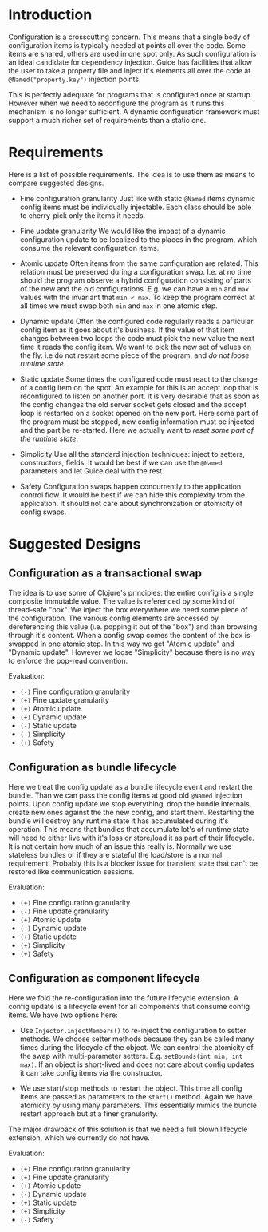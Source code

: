 # Introduction #

Configuration is a crosscutting concern. This means that a single body of configuration items is typically needed at points all over the code. Some items are shared, others are used in one spot only. As such configuration is an ideal candidate for dependency injection. Guice has facilities that allow the user to take a property file and inject it's elements all over the code at `@Named("property.key")` injection points.

This is perfectly adequate for programs that is configured once at startup. However when we need to reconfigure the program as it runs this mechanism is no longer sufficient. A dynamic configuration framework must support a much richer set of requirements than a static one.

# Requirements #

Here is a list of possible requirements. The idea is to use them as means to compare suggested designs.

  * Fine configuration granularity
Just like with static `@Named` items dynamic config items must be individually injectable. Each class should be able to cherry-pick only the items it needs.

  * Fine update granularity
We would like the impact of a dynamic configuration update to be localized to the places in the program, which consume the relevant configuration items.

  * Atomic update
Often items from the same configuration are related. This relation must be preserved during a configuration swap. I.e. at no time should the program observe a hybrid configuration consisting of parts of the new and the old configurations. E.g. we can have a `min` and `max` values with the invariant that `min < max`. To keep the program correct at all times we must swap both `min` and `max` in one atomic step.

  * Dynamic update
Often the configured code regularly reads a particular config item as it goes about it's business. If the value of that item changes between two loops the code must pick the new value the next time it reads the config item. We want to pick the new set of values on the fly: i.e do not restart some piece of the program, and _do not loose runtime state_.

  * Static update
Some times the configured code must react to the change of a config item on the spot. An example for this is an accept loop that is reconfigured to listen on another port. It is very desirable that as soon as the config changes the old server socket gets closed and the accept loop is restarted on a socket opened on the new port. Here some part of the program must be stopped, new config information must be injected and the part be re-started. Here we actually want to _reset some part of the runtime state_.

  * Simplicity
Use all the standard injection techniques: inject to setters, constructors, fields. It would be best if we can use the `@Named` parameters and let Guice deal with the rest.

  * Safety
Configuration swaps happen concurrently to the application control flow. It would be best if we can hide this complexity from the application. It should not care about synchronization or atomicity of config swaps.

# Suggested Designs #

## Configuration as a transactional swap ##

The idea is to use some of Clojure's principles: the entire config is a single composite immutable value. The value is referenced by some kind of thread-safe "box". We inject the box everywhere we need some piece of the configuration. The various config elements are accessed by dereferencing this value (i.e. popping it out of the "box") and than browsing through it's content. When a config swap comes the content of the box is swapped in one atomic step. In this way we get "Atomic update" and "Dynamic update". However we loose "Simplicity" because there is no way to enforce the pop-read convention.

Evaluation:
  * `(-)` Fine configuration granularity
  * `(+)` Fine update granularity
  * `(+)` Atomic update
  * `(+)` Dynamic update
  * `(-)` Static update
  * `(-)` Simplicity
  * `(+)` Safety

## Configuration as bundle lifecycle ##

Here we treat the config update as a bundle lifecycle event and restart the bundle. Than we can pass the config items at good old `@Named` injection points. Upon config update we stop everything, drop the bundle internals, create new ones against the the new config, and start them. Restarting the bundle will destroy any runtime state it has accumulated during it's operation. This means that bundles that accumulate lot's of runtime state will need to either live with it's loss or store/load it as part of their lifecycle. It is not certain how much of an issue this really is. Normally we use stateless bundles or if they are stateful the load/store is a normal requirement. Probably this is a blocker issue for transient state that can't be restored like communication sessions.

Evaluation:
  * `(+)` Fine configuration granularity
  * `(-)` Fine update granularity
  * `(+)` Atomic update
  * `(-)` Dynamic update
  * `(+)` Static update
  * `(+)` Simplicity
  * `(+)` Safety

## Configuration as component lifecycle ##

Here we fold the re-configuration into the future lifecycle extension. A config update is a lifecycle event for all components that consume config items. We have two options here:

  * Use `Injector.injectMembers()` to re-inject the configuration to setter methods. We choose setter methods because they can be called many times during the lifecycle of the object. We can control the atomicity of the swap with multi-parameter setters. E.g. `setBounds(int min, int max)`. If an object is short-lived and does not care about config updates it can take config items via the constructor.

  * We use start/stop methods to restart the object. This time all config items are passed as parameters to the `start()` method. Again we have atomicity by using many parameters. This essentially mimics the bundle restart approach but at a finer granularity.

The major drawback of this solution is that we need a full blown lifecycle extension, which we currently do not have.

Evaluation:
  * `(+)` Fine configuration granularity
  * `(+)` Fine update granularity
  * `(+)` Atomic update
  * `(-)` Dynamic update
  * `(+)` Static update
  * `(+)` Simplicity
  * `(-)` Safety